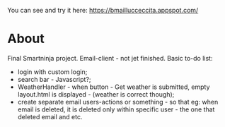 
You can see and try it here:
https://bmaillucceccita.appspot.com/

# About

Final Smartninja project. Email-client - not jet finished. Basic to-do list:
- login with custom login;
- search bar - Javascript?;
- WeatherHandler - when button - Get weather is submitted, empty layout.html is displayed - (weather is correct though);
- create separate email users-actions or something - so that eg: when email is deleted, it is deleted only within specific user - the one that deleted email and etc.
